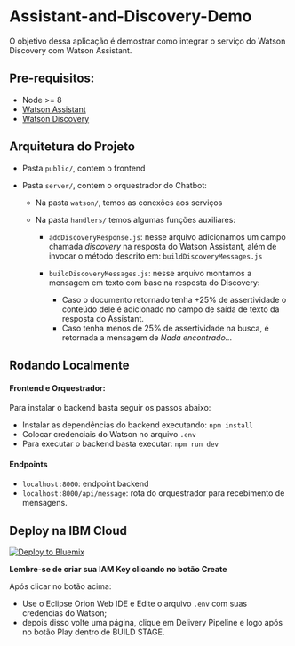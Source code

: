 # Assistant-and-Discovery-Demo

O objetivo dessa aplicação é demostrar como integrar o serviço do Watson Discovery com Watson Assistant.

## Pre-requisitos:
  * Node >= 8
  * [Watson Assistant](https://www.ibm.com/watson/ai-assistant/)
  * [Watson Discovery](https://www.ibm.com/watson/services/discovery/)

## Arquitetura do Projeto

* Pasta `public/`, contem o frontend
* Pasta `server/`, contem o orquestrador do Chatbot:

    * Na pasta `watson/`, temos as conexões aos serviços
    * Na pasta `handlers/` temos algumas funções auxiliares:

        * `addDiscoveryResponse.js`: nesse arquivo adicionamos um campo chamada *discovery* na resposta do Watson Assistant, além de invocar o método descrito em: `buildDiscoveryMessages.js`
        * `buildDiscoveryMessages.js`: nesse arquivo montamos a mensagem em texto com base na resposta do Discovery:

            * Caso o documento retornado tenha +25% de assertividade o conteúdo dele é adicionado no campo de saída de texto da resposta do Assistant.
            * Caso tenha menos de 25% de assertividade na busca, é retornada a mensagem de *Nada encontrado...*
  
## Rodando Localmente
#### Frontend e Orquestrador:
  Para instalar o backend basta seguir os passos abaixo:
  
  * Instalar as dependências do backend executando: `npm install`
  * Colocar credenciais do Watson no arquivo `.env`
  * Para executar o backend basta executar: `npm run dev`
  
#### Endpoints

  * `localhost:8000`: endpoint backend
  * `localhost:8000/api/message`: rota do orquestrador para recebimento de mensagens.

## Deploy na IBM Cloud

[![Deploy to Bluemix](https://bluemix.net/deploy/button.png)](https://bluemix.net/deploy?repository=https://github.com/ibm-code-br/Assistant-and-Discovery-Demo)

**Lembre-se de criar sua IAM Key clicando no botão Create**

Após clicar no botão acima:

* Use o Eclipse Orion Web IDE e Edite o arquivo `.env` com suas credencias do Watson;
* depois disso volte uma página, clique em Delivery Pipeline e logo após no botão Play dentro de BUILD STAGE.